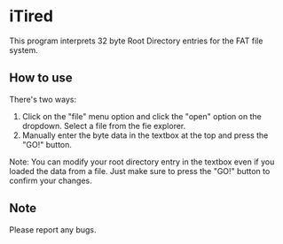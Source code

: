 # iTired

This program interprets 32 byte Root Directory entries for the FAT file system.

How to use
----------
There's two ways:
1. Click on the "file" menu option and click the "open" option on the dropdown. Select a file from the fie explorer.
1. Manually enter the byte data in the textbox at the top and press the "GO!" button.

Note: You can modify your root directory entry in the textbox even if you loaded the data from a file. Just make sure to press the "GO!" button to confirm your changes.

Note
-----

Please report any bugs.
